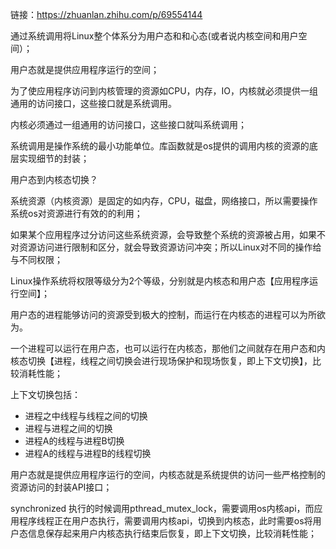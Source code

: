 链接：https://zhuanlan.zhihu.com/p/69554144

通过系统调用将Linux整个体系分为用户态和和心态(或者说内核空间和用户空间）；

用户态就是提供应用程序运行的空间；

为了使应用程序访问到内核管理的资源如CPU，内存，IO，内核就必须提供一组通用的访问接口，这些接口就是系统调用。

内核必须通过一组通用的访问接口，这些接口就叫系统调用；

系统调用是操作系统的最小功能单位。库函数就是os提供的调用内核的资源的底层实现细节的封装；

用户态到内核态切换？

系统资源（内核资源）是固定的如内存，CPU，磁盘，网络接口，所以需要操作系统os对资源进行有效的的利用；

如果某个应用程序过分访问这些系统资源，会导致整个系统的资源被占用，如果不对资源访问进行限制和区分，就会导致资源访问冲突；所以Linux对不同的操作给与不同权限；

Linux操作系统将权限等级分为2个等级，分别就是内核态和用户态【应用程序运行空间】；

用户态的进程能够访问的资源受到极大的控制，而运行在内核态的进程可以为所欲为。

一个进程可以运行在用户态，也可以运行在内核态，那他们之间就存在用户态和内核态切换【进程，线程之间切换会进行现场保护和现场恢复，即上下文切换】，比较消耗性能；

上下文切换包括：
- 进程之中线程与线程之间的切换
- 进程与进程之间的切换
- 进程A的线程与进程B切换
- 进程A的线程与进程B的线程切换


用户态就是提供应用程序运行的空间，内核态就是系统提供的访问一些严格控制的资源访问的封装API接口；

synchronized 执行的时候调用pthread_mutex_lock，需要调用os内核api，而应用程序线程正在用户态执行，需要调用内核api，切换到内核态，此时需要os将用户态信息保存起来用户内核态执行结束后恢复，即上下文切换，比较消耗性能；